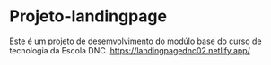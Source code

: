 # Projeto-landingpage
Este é um projeto de desemvolvimento do modúlo base do curso de tecnologia da Escola DNC.
https://landingpagednc02.netlify.app/

